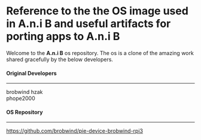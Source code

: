 # Reference to the the OS image used in A.n.i B and useful artifacts for porting apps to A.n.i B

Welcome to the **A.n.i B** os repository. The os is a clone of the amazing work shared gracefully by the below developers.

#### Original Developers
---------------
 brobwind hzak \
 phope2000

#### OS Repository
---------------
https://github.com/brobwind/pie-device-brobwind-rpi3

